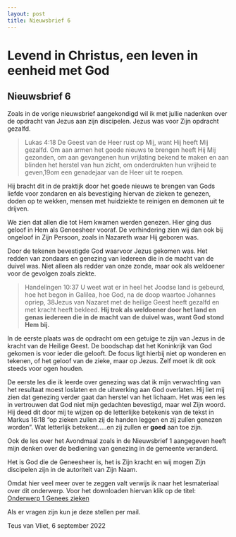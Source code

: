 ```yaml
---
layout: post
title: Nieuwsbrief 6
---
```

# Levend in Christus, een leven in eenheid met God

## Nieuwsbrief 6

Zoals in de vorige nieuwsbrief aangekondigd wil ik met jullie nadenken over de opdracht van Jezus aan zijn discipelen. Jezus was voor Zijn opdracht gezalfd.

> Lukas 4:18 De Geest van de Heer rust op Mij, want Hij heeft Mij gezalfd. Om aan armen het goede nieuws te brengen heeft Hij Mij gezonden, om aan gevangenen hun vrijlating bekend te maken en aan blinden het herstel van hun zicht, om onderdrukten hun vrijheid te geven,19om een genadejaar van de Heer uit te roepen.

Hij bracht dit in de praktijk door het goede nieuws te brengen van Gods liefde voor zondaren en als bevestiging hiervan de zieken te genezen, doden op te wekken, mensen met huidziekte te reinigen en demonen uit te drijven.

We zien dat allen die tot Hem kwamen werden genezen. Hier ging dus geloof in Hem als Geneesheer vooraf. De verhindering zien wij dan ook bij ongeloof in Zijn Persoon, zoals in Nazareth waar Hij geboren was.

Door de tekenen bevestigde God waarvoor Jezus gekomen was. Het redden van zondaars en genezing van iedereen die in de macht van de duivel was. Niet alleen als redder van onze zonde, maar ook als weldoener voor de gevolgen zoals ziekte. 

> Handelingen 10:37 U weet wat er in heel het Joodse land is gebeurd, hoe het begon in Galilea, hoe God, na de doop waartoe Johannes opriep, 38Jezus van Nazaret met de heilige Geest heeft gezalfd en met kracht heeft bekleed. **Hij trok als weldoener door het land en genas iedereen die in de macht van de duivel was, want God stond Hem bij.**

In de eerste plaats was de opdracht om een getuige te zijn van Jezus in de kracht van de Heilige Geest. De boodschap dat het Koninkrijk van God gekomen is voor ieder die gelooft. De focus ligt hierbij niet op wonderen en tekenen, of het geloof van de zieke, maar op Jezus. Zelf moet ik dit ook steeds voor ogen houden.

De eerste les die ik leerde over genezing was dat ik mijn verwachting van het resultaat moest loslaten en de uitwerking aan God overlaten. Hij liet mij zien dat genezing verder gaat dan herstel van het lichaam. Het was een les in vertrouwen dat God niet mijn gedachten bevestigd, maar wel Zijn woord. Hij deed dit door mij te wijzen op de letterlijke betekenis van de tekst in Markus 16:18 “op zieken zullen zij de handen leggen en zij zullen genezen worden”. Wat letterlijk betekent…..en zij zullen er **goed** aan toe zijn.

Ook de les over het Avondmaal zoals in de Nieuwsbrief 1 aangegeven heeft mijn denken over de bediening van genezing in de gemeente veranderd.

Het is God die de Geneesheer is, het is Zijn kracht en wij mogen Zijn discipelen zijn in de autoriteit van Zijn Naam. 

Omdat hier veel meer over te zeggen valt verwijs ik naar het lesmateriaal over dit onderwerp. Voor het downloaden hiervan klik op de titel: [Onderwerp 1 Genees zieken](/assets/pdf/Onderwerp%201%20Genees%20zieken.pdf)

Als er vragen zijn kun je deze stellen per mail.

Teus van Vliet, 6 september 2022
